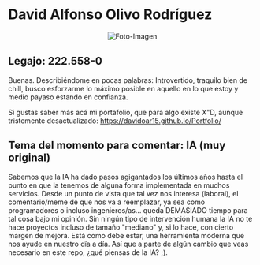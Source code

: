 # David Alfonso Olivo Rodríguez

<p align="center" style="border-radius:50px">
  <img src="https://avatars.githubusercontent.com/u/130083345?v=4" alt="Foto-Imagen">
</p>

## Legajo: 222.558-0

Buenas. Describiéndome en pocas palabras: Introvertido, traquilo bien de chill, busco esforzarme lo máximo posible en aquello en lo que estoy y medio payaso estando en confianza. 

Si gustas saber más acá mi portafolio, que para algo existe X"D, aunque tristemente desactualizado: https://davidoar15.github.io/Portfolio/

## Tema del momento para comentar: IA (muy original)
Sabemos que la IA ha dado pasos agigantados los últimos años hasta el punto en que la tenemos de alguna forma implementada en muchos servicios. Desde un punto de vista que tal vez nos interesa (laboral), el comentario/meme de que nos va a reemplazar, ya sea como programadores o incluso ingenieros/as... queda DEMASIADO tiempo para tal cosa bajo mi opinión. Sin ningún tipo de intervención humana la IA no te hace proyectos incluso de tamaño "mediano" y, si lo hace, con cierto margen de mejora. Está como debe estar, una herramienta moderna que nos ayude en nuestro día a día. Así que a parte de algún cambio que veas necesario en este repo, ¿qué piensas de la IA? ;).
